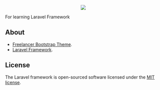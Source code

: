 <p align="center"><img src="https://laravel.com/assets/img/components/logo-laravel.svg"></p>

For learning Laravel Framework
## About
- [Freelancer Bootstrap Theme](https://startbootstrap.com/template-overviews/freelancer/).
- [Laravel Framework](https://laravel.com/).

## License
The Laravel framework is open-sourced software licensed under the [MIT license](https://opensource.org/licenses/MIT).

